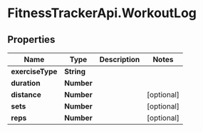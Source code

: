 # FitnessTrackerApi.WorkoutLog

## Properties
Name | Type | Description | Notes
------------ | ------------- | ------------- | -------------
**exerciseType** | **String** |  | 
**duration** | **Number** |  | 
**distance** | **Number** |  | [optional] 
**sets** | **Number** |  | [optional] 
**reps** | **Number** |  | [optional] 
